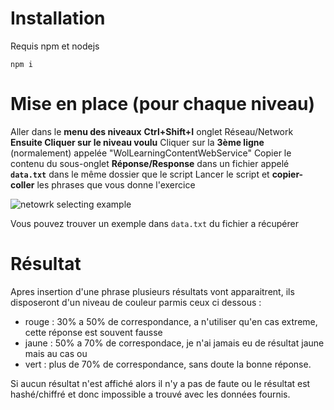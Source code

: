 # Installation

Requis npm et nodejs

`npm i`

# Mise en place (pour chaque niveau)

Aller dans le **menu des niveaux**
**Ctrl+Shift+I** onglet Réseau/Network
**Ensuite Cliquer sur le niveau voulu**
Cliquer sur la **3ème ligne** (normalement) appelée "WolLearningContentWebService"
Copier le contenu du sous-onglet **Réponse/Response** dans un fichier appelé **`data.txt`** dans le même dossier que le script
Lancer le script et **copier-coller** les phrases que vous donne l'exercice

![netowrk selecting example](https://media.discordapp.net/attachments/750647043696885822/939579266868338718/unknown.png?width=1440&height=220)

Vous pouvez trouver un exemple dans `data.txt` du fichier a récupérer

# Résultat

Apres insertion d'une phrase plusieurs résultats vont apparaitrent,
ils disposeront d'un niveau de couleur parmis ceux ci dessous :
- rouge : 30% a 50% de correspondance, a n'utiliser qu'en cas extreme, cette réponse est souvent fausse
- jaune : 50% a 70% de correspondace, je n'ai jamais eu de résultat jaune mais au cas ou
- vert : plus de 70% de correspondance, sans doute la bonne réponse.

Si aucun résultat n'est affiché alors il n'y a pas de faute ou le résultat est hashé/chiffré et donc impossible a trouvé avec les données fournis.